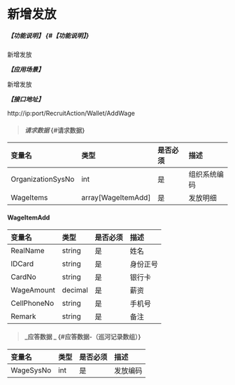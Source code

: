# 新增发放

##### _【功能说明】_ {#【功能说明】}

新增发放

_**【应用场景】**_

新增发放

_**【接口地址】**_

http://ip:port/RecruitAction/Wallet/AddWage

> #### _请求数据_ {#请求数据}

| 变量名 | 类型 | 是否必须 | 描述 |
| :--- | :--- | :--- | :--- |
| OrganizationSysNo | int | 是 | 组织系统编码 |
| WageItems | array[WageItemAdd] | 是 | 发放明细 |



#### WageItemAdd

| 变量名 | 类型 | 是否必须 | 描述 |
| :--- | :--- | :--- | :--- |
| RealName | string | 是 |姓名|
| IDCard | string | 是 |身份正号|
| CardNo | string | 是 |银行卡|
| WageAmount |decimal | 是 |薪资|
| CellPhoneNo | string | 是 |手机号|
| Remark | string | 是 |备注|

> #### _应答数据 _ {#应答数据-（巡河记录数组）}

| 变量名 | 类型 | 是否必须 | 描述 |
| :--- | :--- | :--- | :--- |
| WageSysNo | int | 是 | 发放编码 |
